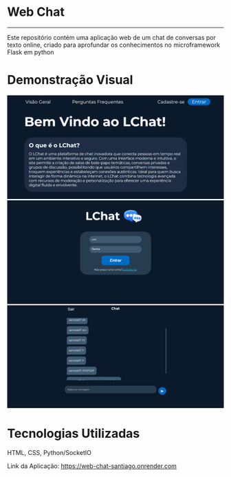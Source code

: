 # Web Chat
---
Este repositório contém uma aplicação web de um chat de conversas por texto online, criado para aprofundar os conhecimentos no microframework Flask em python

# Demonstração Visual
![inicio](static/assets/inicio.png)
![login1](static/assets/login1.png)
![foto1](static/assets/chat1.png)

# Tecnologias Utilizadas
HTML, CSS, Python/SocketIO

Link da Aplicação: https://web-chat-santiago.onrender.com
